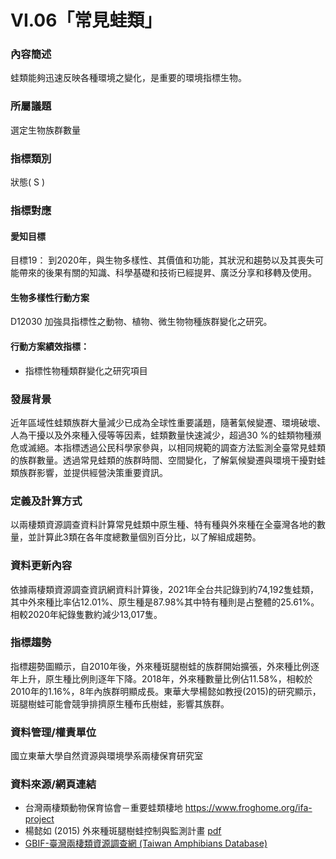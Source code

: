 # VI.06「常見蛙類」

<script type="text/javascript" src="http://cdn.mathjax.org/mathjax/latest/MathJax.js?config=TeX-AMS-MML_HTMLorMML"></script>

### 內容簡述

蛙類能夠迅速反映各種環境之變化，是重要的環境指標生物。

### 所屬議題

選定生物族群數量

### 指標類別

狀態( S )

### 指標對應

#### 愛知目標

目標19：
到2020年，與生物多樣性、其價值和功能，其狀況和趨勢以及其喪失可能帶來的後果有關的知識、科學基礎和技術已經提昇、廣泛分享和移轉及使用。

#### 生物多樣性行動方案

D12030 加強具指標性之動物、植物、微生物物種族群變化之研究。

#### 行動方案績效指標：

- 指標性物種類群變化之研究項目

### 發展背景

近年區域性蛙類族群大量減少已成為全球性重要議題，隨著氣候變遷、環境破壞、人為干擾以及外來種入侵等等因素，蛙類數量快速減少，超過30 %的蛙類物種瀕危或滅絕。本指標透過公民科學家參與，以相同規範的調查方法監測全臺常見蛙類的族群數量。透過常見蛙類的族群時間、空間變化，了解氣候變遷與環境干擾對蛙類族群影響，並提供經營決策重要資訊。

### 定義及計算方式

以兩棲類資源調查資料計算常見蛙類中原生種、特有種與外來種在全臺灣各地的數量，並計算此3類在各年度總數量個別百分比，以了解組成趨勢。

### 資料更新內容

依據兩棲類資源調查資訊網資料計算後，2021年全台共記錄到約74,192隻蛙類，其中外來種比率佔12.01%、原生種是87.98%其中特有種則是占整體的25.61%。相較2020年紀錄隻數約減少13,017隻。

### 指標趨勢

指標趨勢圖顯示，自2010年後，外來種斑腿樹蛙的族群開始擴張，外來種比例逐年上升，原生種比例則逐年下降。2018年，外來種數量比例佔11.58%，相較於2010年的1.16%，8年內族群明顯成長。東華大學楊懿如教授(2015)的研究顯示，斑腿樹蛙可能會競爭排擠原生種布氏樹蛙，影響其族群。

### 資料管理/權責單位

國立東華大學自然資源與環境學系兩棲保育研究室

### 資料來源/網頁連結

- 台灣兩棲類動物保育協會－重要蛙類棲地
  https://www.froghome.org/ifa-project
- 楊懿如 (2015) 外來種斑腿樹蛙控制與監測計畫 [pdf](https://conservation.forest.gov.tw/0000779)
- [GBIF-臺灣兩棲類資源調查網 (Taiwan Amphibians Database)](https://www.gbif.org/zh-tw/dataset/1d9b55a1-1dfb-4b9d-9431-47de185ceea7)
